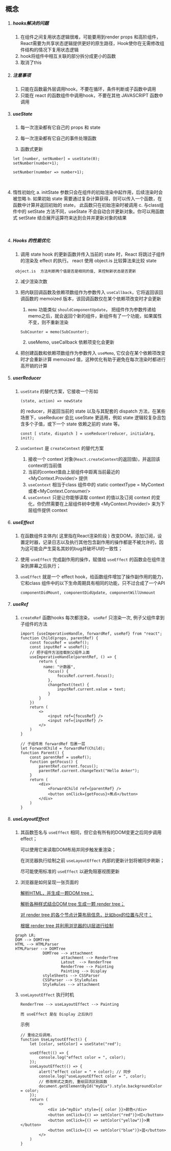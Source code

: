 

## 概念

1. ##### hooks解决的问题

   1. 在组件之间复用状态逻辑很难，可能要用到render props 和高阶组件，React需要为共享状态逻辑提供更好的原生路径，Hook使你在无需修改组件结构的情况下复用状态逻辑
   2. hook将组件中相互关联的部分拆分成更小的函数
   3. 取消了this

2. ##### 注意事项

   1. 只能在函数最外层调用hook，不要在循环，条件判断或子函数中调用
   2. 只能在 react 的函数组件中调用hook，不要在其他 JAVASCRIPT 函数中调用

3. ##### useState

   1. 每一次渲染都有它自己的 props 和 state
   2. 每一次渲染都有它自己的事件处理函数


   3. 函数式更新

     ```
     let [number, setNumber] = useState(0);
     setNumber(number+1);
     
     setNumber(nummber => number+1);
     ```


​     


   4. 惰性初始化
     a. initState 参数只会在组件的初始渲染中起作用，后续渲染时会被忽略
     b. 如果初始 state 需要通过复杂计算获得，则可以传入一个函数，在函数中计算并返回初始的 state，
     此函数只在初始渲染时被调用
     c. 与class组件中的 setState 方法不同，useState 不会自动合并更新对象。你可以用函数式 setState
     结合展开运算符来达到合并并更新对象的结果


​     

4. ##### Hooks 的性能优化

   1. 调用 state hook 的更新函数并传入当前的 state 时，React 将跳过子组件的渲染及 effect 的执行。
       react 使用 object.is  比较算法来比较 state

     ```
      object.is  方法判断两个值是否是相同的值, 来控制新状态是否更新
     ```

     

   2. 减少渲染次数

     1. 把内联回调函数及依赖项数组作为参数传入 `useCallback`，它将返回该回调函数的 memoized 版本，该回调函数仅在某个依赖项改变时才会更新

        1.  `memo` 功能类似 `shouldComponentUpdate`， 把组件作为参数传递给 memo之后，就会返回个新的组件，新组件有了一个功能，如果属性不变，则不重新渲染

           ```
           SubCounter = memo(SubCounter);
           ```

        2. useMemo, useCallback 依赖项变化会更新

        

     2. 把创建函数和依赖项数组作为参数传入 `useMemo`, 它仅会在某个依赖项改变时才会重新计算 memoized 值，这种优化有助于避免在每次渲染时都进行高开销的计算

5. ##### userReducer

   1. `useState` 的替代方案，它接收一个形如 

      ```
      (state, action) => newState
      ```

      的 reducer，并返回当前的 state 以及与其配套的 dispatch 方法，在某些场景下，useReducer 会比 useState 更适用，例如 state 逻辑较复杂且包含多个子值，或下一个 state 依赖之前的 state 等。

      ```
      const [ state, dispatch ] = useReducer(reducer, initialArg, init);
      ```

   2. `useContext` 是 `createContext` 的替代方案

      1. 接收一个 context 对象(`React.createContext`的返回值)，并返回该context的当前值
      2. 当前的context值由上层组件中距离当前最近的 <MyContext.Provider/> 提供
      3. `useContext` 相当于class 组件中的 static contextType = MyContext 或者<MyContext.Consumer/>
      4. `useContext` 只是让你能够读取 context 的值以及订阅 context 的变化，你仍然需要在上层组件树中使用 <MyContext.Provider/> 来为下层组件提供 context

6. ##### useEffect

   1. 在函数组件主体内( 这里指在React渲染阶段 ) 改变DOM，添加订阅，设置定时器，记录日志以及执行其他包含副作用的操作都是不被允许的，因为这可能会产生莫名其妙的bug并破坏UI的一致性；

   2. 使用 `useEffect` 完成副作用的操作，赋值给 `useEffect` 的函数会在组件渲染到屏幕之后执行；

   3. `useEffect` 就是一个 effect hook，给函数组件增加了操作副作用的能力，它和class 组件中的以下生命周期具有相同的功能，只不过合成了一个API

      ```
      componentDidMount, componentDidUpdate, componentWillUnmount
      ```

7. ##### useRef

   1. `createRef` 函数hooks 每次都渲染， `useRef` 只渲染一次,  例子父组件拿到子组件的方法

      ```
      import {useImperativeHandle, forwardRef, useRef} from "react";
      function Child(props, parentRef) {
          const focusRef = useRef();
          const inputRef = useRef();
          // 把子组件方法挂载到父组件上面
          useImperativeHandle(parentRef, () => {
              return {
              	name: "计数器",
                  focus() {
                      focusRef.current.focus();
                  },
                  changeText(text) {
                      inputRef.current.value = text;
                  }
              }
          })
          return (
              <>
                  <input ref={focusRef} />
                  <input ref={inputRef} />
              </>
          )
      }
      
      // 子组件用 forwardRef 包裹一层
      let ForwardChild = forwardRef(Child);
      function Parent() {
          const parentRef = useRef();
          function getFocus() {
              parentRef.current.focus();
              parentRef.current.changeText("Hello Anker");
          }
          return (
              <div>
                  <ForwardChild ref={parentRef} />
                  <button onClick={getFocus}>焦点</button>
              </div>
          )
      }
      ```

8. ##### useLayoutEffect

   1. 其函数签名与 `useEffect` 相同，但它会有所有的DOM变更之后同步调用 effect；

      可以使用它来读取DOM布局并同步触发重渲染；

      在浏览器执行绘制之前 `useLayoutEffect` 内部的更新计划将被同步刷新；

      尽可能使用标准的 `useEffect` 以避免阻塞视图更新

   2. 浏览器是如何呈现一张页面的

      <u>解析HTML，并生成一颗DOM tree；</u>

      <u>解析各种样式结合DOM tree 生成一颗 render tree；</u>

      <u>对 render tree 的各个节点计算布局信息，比如box的位置与尺寸；</u>

      <u>根据 render tree 并利用浏览器的UI层进行绘制</u>

   ```mermaid
    graph LR;
    DOM --> DOMTree
    HTML --> HTMLParser
    HTMLParser --> DOMTree
    			DOMTree --> attachment
    					attachment --> RenderTree
    					Latout	--> RenderTree
    					RenderTree --> Painting
    					Painting --> Display
    			styleSheets --> CSSParser
    			CSSParser --> StyleRules
    			StyleRules --> attachment
   ```
   3. `useLayoutEffect` 执行时机

      ```
      RenderTree --> useLayoutEffect --> Painting
      
      而 useEffect 是在 Display 之后执行
      ```

      示例

      ```
      // 重绘之后调用，
      function UseLaytoutEffect() {
          let [color, setColor] = useState("red");
      
          useEffect(() => {
              console.log("effect color = ", color);
          });
          useLayoutEffect(() => {
              alert("effect color = " + color); // 同步
              console.log("useLayoutEffect color = ", color);
              // 修改样式之类的, 重绘回流区别函数
              document.getElementById("myDiv").style.backgroundColor = color;
          });
          return (
              <>
                  <div id="myDiv" style={{ color }}>颜色</div>
                  <button onClick={() => setColor("red")}>红</button>
                  <button onClick={() => setColor("yellow")}>黄</button>
                  <button onClick={() => setColor("blue")}>蓝</button>
              </>
          )
      }
      ```

      